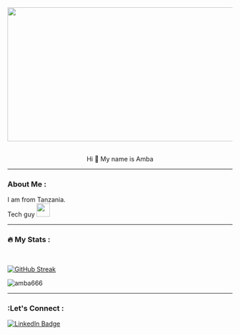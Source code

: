 
<div align="center">
  <img src="https://media.giphy.com/media/dWesBcTLavkZuG35MI/giphy.gif" width="600" height="300"/>
  
</div>
<br>
<p align="center"> Hi 👋 My name is Amba </p>


---

###  About Me :

I am from Tanzania. <br>
Tech guy  <img src="https://media.giphy.com/media/WUlplcMpOCEmTGBtBW/giphy.gif" width="30">




---

### :fire: My Stats :
<br>
<img src="https://camo.githubusercontent.com/49c393ce9a15f1aae091b5751ce09c84134aea0ed7a4f9b909b4f26d43deb6a3/68747470733a2f2f6b6f6d617265762e636f6d2f67687076632f3f757365726e616d653d547269706c65486174" alt="" data-canonical-src="https://komarev.com/ghpvc/?amba666" style="max-width: 100%;"> 

[![GitHub Streak](https://github-readme-streak-stats.herokuapp.com?user=amba666&theme=transparent&hide_border=true)](https://git.io/streak-stats)


<img src="https://camo.githubusercontent.com/a87f572ad96b7d26034ac5ce1ce649c0b2b91a29c1109a99805ef12e8c7f5fae/68747470733a2f2f6769746875622d70726f66696c652d74726f7068792e76657263656c2e6170702f3f757365726e616d653d6d727837303134267468656d653d6461726b687562266e6f2d62673d7472756526726f773d31" alt="amba666" data-canonical-src="https://github-profile-trophy.vercel.app/?username=amba666;theme=darkhub&amp;no-bg=true&amp;row=1" style="max-width: 100%;">


---

### :Let's Connect :

<div id="badges">
  <a href="#">
    <img src="https://img.shields.io/badge/LinkedIn-blue?style=for-the-badge&logo=linkedin&logoColor=white" alt="LinkedIn Badge"/>
  </a>

</div>

